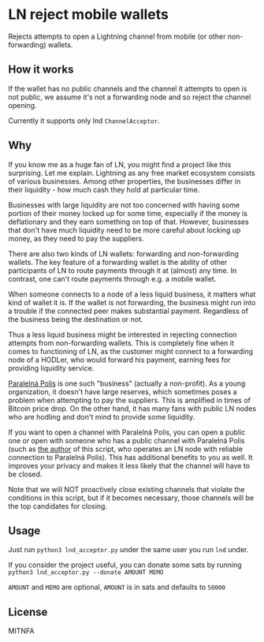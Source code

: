 LN reject mobile wallets
========================

Rejects attempts to open a Lightning channel from mobile (or other non-forwarding) wallets.

How it works
------------

If the wallet has no public channels and the channel it attempts to open is not public, we assume it's not a forwarding node and so reject the channel opening.

Currently it supports only lnd `ChannelAcceptor`.

Why
---

If you know me as a huge fan of LN, you might find a project like this surprising. Let me explain. Lightning as any free market ecosystem consists of various businesses. Among other properties, the businesses differ in their liquidity - how much cash they hold at particular time.

Businesses with large liquidity are not too concerned with having some portion of their money locked up for some time, especially if the money is deflationary and they earn something on top of that. However, businesses that don't have much liquidity need to be more careful about locking up money, as they need to pay the suppliers.

There are also two kinds of LN wallets: forwarding and non-forwarding wallets. The key feature of a forwarding wallet is the ability of other participants of LN to route payments through it at (almost) any time. In contrast, one can't route payments through e.g. a mobile wallet.

When someone connects to a node of a less liquid business, it matters what kind of wallet it is. If the wallet is not forwarding, the business might run into a trouble if the connected peer makes substantial payment. Regardless of the business being the destination or not.

Thus a less liquid business might be interested in rejecting connection attempts from non-forwarding wallets. This is completely fine when it comes to functioning of LN, as the customer might connect to a forwarding node of a HODLer, who would forward his payment, earning fees for providing liquidity service.

[Paralelná Polis](https://paralelnapolis.sk) is one such "business" (actually a non-profit). As a young organization, it doesn't have large reserves, which sometimes poses a problem when attempting to pay the suppliers. This is amplified in times of Bitcoin price drop. On the other hand, it has many fans with public LN nodes who are hodling and don't mind to provide some liquidity.

If you want to open a channel with Paralelná Polis, you can open a public one or open with someone who has a public channel with Paralelná Polis (such as [the author](https://deb.ln-ask.me) of this script, who operates an LN node with reliable connection to Paralelná Polis). This has additional benefits to you as well. It improves your privacy and makes it less likely that the channel will have to be closed.

Note that we will NOT proactively close existing channels that violate the conditions in this script, but if it becomes necessary, those channels will be the top candidates for closing.

Usage
-----

Just run `python3 lnd_acceptor.py` under the same user you run `lnd` under.

If you consider the project useful, you can donate some sats by running `python3 lnd_acceptor.py --donate AMOUNT MEMO`

`AMOUNT` and `MEMO` are optional, `AMOUNT` is in sats and defaults to `50000`

License
-------

MITNFA
